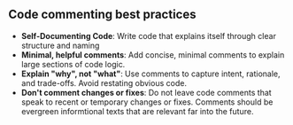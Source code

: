 ## Code commenting best practices

- **Self-Documenting Code**: Write code that explains itself through clear structure and naming
- **Minimal, helpful comments**: Add concise, minimal comments to explain large sections of code logic.
- **Explain "why", not "what"**: Use comments to capture intent, rationale, and trade-offs. Avoid restating obvious code.
- **Don't comment changes or fixes**: Do not leave code comments that speak to recent or temporary changes or fixes. Comments should be evergreen informtional texts that are relevant far into the future.

